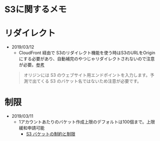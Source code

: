 # S3に関するメモ

# リダイレクト

- 2019/03/12
  - CloudFront 経由で S3のリダイレクト機能を使う時はS3のURLをOriginにする必要があり、自動補完のやつじゃリダイレクトされないので注意が必要。[参考](https://blog.yuu26.com/entry/20180709/1531062547)
  >オリジンには S3 のウェブサイト用エンドポイントを入力します。予測で出てくる S3 のバケット名ではないため注意が必要です。
  

# 制限

- 2019/03/11
  - 1アカウントあたりのバケット作成上限のデフォルトは100個まで。上限緩和申請可能
    - [S3 バケットの制約と制限](https://docs.aws.amazon.com/ja_jp/AmazonS3/latest/dev/BucketRestrictions.html)
